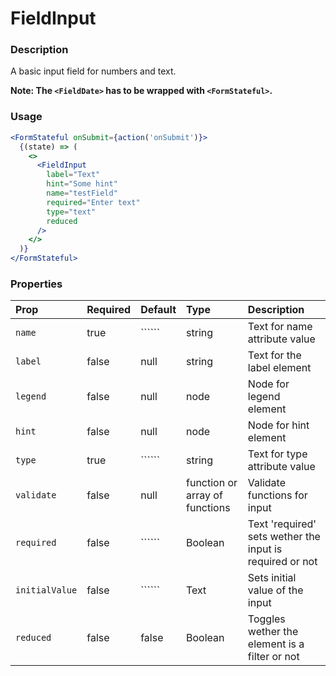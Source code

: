 FieldInput
=========

### Description

A basic input field for numbers and text. 

**Note: The `<FieldDate>` has to be wrapped with `<FormStateful>`.** 

### Usage

```jsx
<FormStateful onSubmit={action('onSubmit')}>
  {(state) => (
    <>
      <FieldInput
        label="Text"
        hint="Some hint"
        name="testField"
        required="Enter text"
        type="text"
        reduced
      />
    </>
  )}
</FormStateful>
```

### Properties
Prop | Required | Default | Type | Description
:--- | :------- | :------ | :--- | :----------
 `name` | true | `````` | string | Text for name attribute value
 `label` | false | null | string | Text for the label element
 `legend` | false | null | node | Node for legend element
 `hint` | false | null | node | Node for hint element
 `type` | true | `````` | string | Text for type attribute value
 `validate` | false | null | function or array of functions | Validate functions for input
 `required` | false | `````` | Boolean | Text 'required' sets wether the input is required or not
 `initialValue` | false | `````` | Text | Sets initial value of the input
 `reduced` | false | false | Boolean | Toggles wether the element is a filter or not
